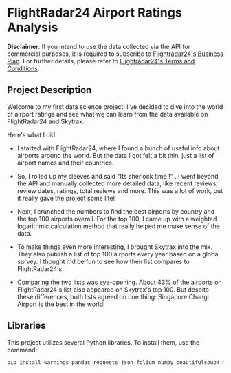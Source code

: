 # FlightRadar24 Airport Ratings Analysis

**Disclaimer**: If you intend to use the data collected via the API for commercial purposes, it is required to subscribe to [Flightradar24's Business Plan](https://www.flightradar24.com/premium/). For further details, please refer to [Flightradar24's Terms and Conditions](https://www.flightradar24.com/terms-and-conditions).

## Project Description

Welcome to my first data science project! I've decided to dive into the world of airport ratings and see what we can learn from the data available on FlightRadar24 and Skytrax.

Here's what I did:

- I started with FlightRadar24, where I found a bunch of useful info about airports around the world. But the data I got felt a bit thin, just a list of airport names and their countries.

- So, I rolled up my sleeves and said "Its sherlock time !" . I went beyond the API and manually collected more detailed data, like recent reviews, review dates, ratings, total reviews and more. This was a lot of work, but it really gave the project some life!

- Next, I crunched the numbers to find the best airports by country and the top 100 airports overall. For the top 100, I came up with a weighted logarithmic calculation method that really helped me make sense of the data.

- To make things even more interesting, I brought Skytrax into the mix. They also publish a list of top 100 airports every year based on a global survey. I thought it'd be fun to see how their list compares to FlightRadar24's.

- Comparing the two lists was eye-opening. About 43% of the airports on FlightRadar24's list also appeared on Skytrax's top 100. But despite these differences, both lists agreed on one thing: Singapore Changi Airport is the best in the world!

## Libraries

This project utilizes several Python libraries. To install them, use the command:

```bash
pip install warnings pandas requests json folium numpy beautifulsoup4 matplotlib wordcloud
```
